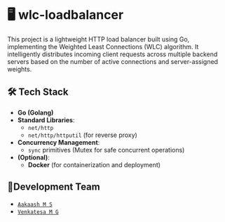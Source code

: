 # 🖥️ wlc-loadbalancer
This project is a lightweight HTTP load balancer built using Go, implementing the Weighted Least Connections (WLC) algorithm.
It intelligently distributes incoming client requests across multiple backend servers based on the number of active connections and server-assigned weights.


## 🛠 Tech Stack

- **Go (Golang)**  
- **Standard Libraries**:
  - `net/http`
  - `net/http/httputil` (for reverse proxy)
- **Concurrency Management**:
  - `sync` primitives (Mutex for safe concurrent operations)
- **(Optional)**:
  - **Docker** (for containerization and deployment)


## 👥Development Team
- [`Aakaash M S`](https://github.com/msaakaash)
- [`Venkatesa M G`](https://github.com/VenkatesaMG)
